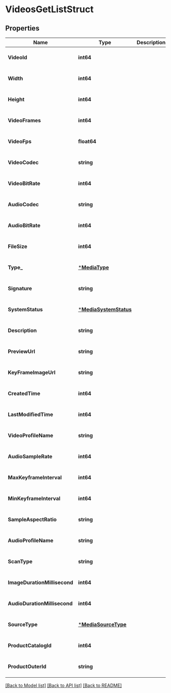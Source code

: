 # VideosGetListStruct

## Properties
Name | Type | Description | Notes
------------ | ------------- | ------------- | -------------
**VideoId** | **int64** |  | [optional] [default to null]
**Width** | **int64** |  | [optional] [default to null]
**Height** | **int64** |  | [optional] [default to null]
**VideoFrames** | **int64** |  | [optional] [default to null]
**VideoFps** | **float64** |  | [optional] [default to null]
**VideoCodec** | **string** |  | [optional] [default to null]
**VideoBitRate** | **int64** |  | [optional] [default to null]
**AudioCodec** | **string** |  | [optional] [default to null]
**AudioBitRate** | **int64** |  | [optional] [default to null]
**FileSize** | **int64** |  | [optional] [default to null]
**Type_** | [***MediaType**](MediaType.md) |  | [optional] [default to null]
**Signature** | **string** |  | [optional] [default to null]
**SystemStatus** | [***MediaSystemStatus**](MediaSystemStatus.md) |  | [optional] [default to null]
**Description** | **string** |  | [optional] [default to null]
**PreviewUrl** | **string** |  | [optional] [default to null]
**KeyFrameImageUrl** | **string** |  | [optional] [default to null]
**CreatedTime** | **int64** |  | [optional] [default to null]
**LastModifiedTime** | **int64** |  | [optional] [default to null]
**VideoProfileName** | **string** |  | [optional] [default to null]
**AudioSampleRate** | **int64** |  | [optional] [default to null]
**MaxKeyframeInterval** | **int64** |  | [optional] [default to null]
**MinKeyframeInterval** | **int64** |  | [optional] [default to null]
**SampleAspectRatio** | **string** |  | [optional] [default to null]
**AudioProfileName** | **string** |  | [optional] [default to null]
**ScanType** | **string** |  | [optional] [default to null]
**ImageDurationMillisecond** | **int64** |  | [optional] [default to null]
**AudioDurationMillisecond** | **int64** |  | [optional] [default to null]
**SourceType** | [***MediaSourceType**](MediaSourceType.md) |  | [optional] [default to null]
**ProductCatalogId** | **int64** |  | [optional] [default to null]
**ProductOuterId** | **string** |  | [optional] [default to null]

[[Back to Model list]](../README.md#documentation-for-models) [[Back to API list]](../README.md#documentation-for-api-endpoints) [[Back to README]](../README.md)


